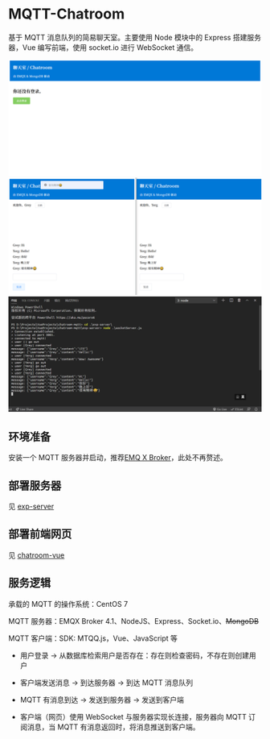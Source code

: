 # MQTT-Chatroom

基于 MQTT 消息队列的简易聊天室。主要使用 Node 模块中的 Express 搭建服务器，Vue 编写前端，使用 socket.io 进行 WebSocket 通信。

<img src="imgs/Gt534MDwjLCmAHv.png" alt="image-20210410202202796"  />

<img src="imgs/wCk5nLWaf13vbRM.png" alt="image-20210410202425289"  />

<img src="imgs/PFR1frMwJjCLVQG.png" alt="image-20210410202602488"  />

## 环境准备

安装一个 MQTT 服务器并启动，推荐[EMQ X Broker](https://www.emqx.cn/)，此处不再赘述。

## 部署服务器

见 [exp-server](/exp-server)

## 部署前端网页

见 [chatroom-vue](/chatroom-vue)

## 服务逻辑

承载的 MQTT 的操作系统：CentOS 7

MQTT 服务器：EMQX Broker 4.1、NodeJS、Express、Socket.io、~~MongoDB~~

MQTT 客户端：SDK: MTQQ.js，Vue、JavaScript 等

- 用户登录 -> 从数据库检索用户是否存在：存在则检查密码，不存在则创建用户

- 客户端发送消息 -> 到达服务器 -> 到达 MQTT 消息队列

- MQTT 有消息到达 -> 发送到服务器 -> 发送到客户端

- 客户端（网页）使用 WebSocket 与服务器实现长连接，服务器向 MQTT 订阅消息，当 MQTT 有消息返回时，将消息推送到客户端。

